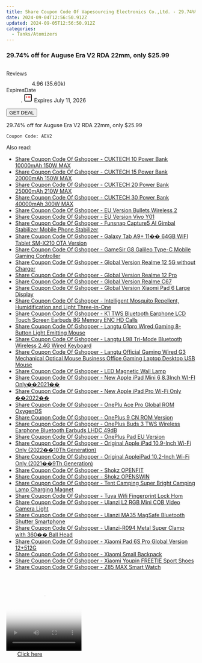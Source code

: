```yaml
---
title: Share Coupon Code Of Vapesourcing Electronics Co.,Ltd. - 29.74%% Off for Auguse Era V2 RDA 22Mm, only $25.99
date: 2024-09-04T12:56:50.912Z
updated: 2024-09-05T12:56:50.912Z
categories:
  - Tanks/Atomizers
---
```



<main class="px-4 py-6 sm:p-6 md:px-8 md:py-10">
  <div class="mx-auto grid max-w-4xl grid-cols-1">
    <div class="relative col-start-1 row-start-1 flex flex-col-reverse rounded-lg bg-gradient-to-t from-black/75 via-black/0 p-3 sm:row-start-2 sm:bg-none sm:p-0 lg:row-start-1">
      <h3 class="mt-1 text-lg font-semibold text-white sm:text-slate-900 md:text-2xl dark:sm:text-white">29.74% off for Auguse Era V2 RDA 22mm, only $25.99</h3>
    </div>
        <div class="col-start-1 col-end-3 row-start-1 grid gap-4 sm:mb-6 sm:grid-cols-4 lg:col-start-2 lg:row-span-6 lg:row-end-6 lg:mb-0 lg:gap-6">
      <img src="https://static.shareasale.com/image/90958/deal/000000_17125603877018.png" alt="" class="h-60 w-full rounded-lg object-cover sm:col-span-2 sm:h-52 lg:col-span-full" loading="lazy" />
    </div>
        <dl class="row-start-2 mt-4 flex items-center text-xs font-medium sm:row-start-3 sm:mt-1 md:mt-2.5 lg:row-start-2">
      <dt class="sr-only">Reviews</dt>
      <dd class="flex items-center text-indigo-600 dark:text-indigo-400">
        <svg width="24" height="24" fill="none" aria-hidden="true" class="mr-1 stroke-current dark:stroke-indigo-500">
          <path d="m12 5 2 5h5l-4 4 2.103 5L12 16l-5.103 3L9 14l-4-4h5l2-5Z" stroke-width="2" stroke-linecap="round" stroke-linejoin="round" />
        </svg>
        <span>4.96 <span class="font-normal text-slate-400">(35.60k)</span></span>
      </dd>
      <dt class="sr-only">ExpiresDate</dt>
      <dd class="flex items-center">
        <svg width="2" height="2" aria-hidden="true" fill="currentColor" class="mx-3 text-slate-300">
          <circle cx="1" cy="1" r="1" />
        </svg>
        <svg width="24" height="24" viewBox="0 0 24 24" fill="none" stroke="currentColor" stroke-width="2">
          <rect x="3" y="3" width="18" height="18" rx="2" fill="#fff" />
          <path d="M6 10L18 10" stroke="red" stroke-width="2" fill="none" />
          <path d="M10 6L10 18" stroke="#fff" stroke-width="2" fill="none" />
        </svg>
        Expires July 11, 2026      </dd>
    </dl>
    <div class="col-start-1 row-start-3 mt-4 self-center sm:col-start-2 sm:row-span-2 sm:row-start-2 sm:mt-0 lg:col-start-1 lg:row-start-3 lg:row-end-4 lg:mt-6">
      <button type="button" onClick="javascript:window.open(decodeURIComponent('https%3A%2F%2Fwww.shareasale.com%2Fu.cfm%3Fd%3D1104228%26m%3D90958%26u%3D4338022'), '_blank');void(0);" class="rounded-lg bg-red-600 px-3 py-2 text-sm font-medium leading-6 text-white">
       GET DEAL
      </button>
    </div>
    <p class="col-start-1 mt-4 text-sm leading-6 sm:col-span-2 lg:col-span-1 lg:row-start-4 lg:mt-6 dark:text-slate-400">29.74% off for Auguse Era V2 RDA 22mm, only $25.99 
</p>
    <p class="mt-4">
      <code class="bg-purple-900 p-4 text-sm font-bold text-white" onClick="javascript:window.open(decodeURIComponent('https%3A%2F%2Fwww.shareasale.com%2Fu.cfm%3Fd%3D1104228%26m%3D90958%26u%3D4338022'), '_blank');void(0);">Coupon Code: <span class="bg-green-500 p-2 rounded tracking-widest">AEV2</span></code>
    </p>
  </div>
</main>
<span class="atpl-alsoreadstyle">Also read:</span>
<div><ul>
<li><a href="https://coupons.techidaily.com/coupon-1118142-share-97331-sale/"><u>Share Coupon Code Of Gshopper - CUKTECH 10 Power Bank 10000mAh 150W MAX</u></a></li>
<li><a href="https://coupons.techidaily.com/coupon-1118143-share-97331-sale/"><u>Share Coupon Code Of Gshopper - CUKTECH 15 Power Bank 20000mAh 150W MAX</u></a></li>
<li><a href="https://coupons.techidaily.com/coupon-1118141-share-97331-sale/"><u>Share Coupon Code Of Gshopper - CUKTECH 20 Power Bank 25000mAh 210W MAX</u></a></li>
<li><a href="https://coupons.techidaily.com/coupon-1118140-share-97331-sale/"><u>Share Coupon Code Of Gshopper - CUKTECH 30 Power Bank 40000mAh 300W MAX</u></a></li>
<li><a href="https://coupons.techidaily.com/coupon-1118139-share-97331-sale/"><u>Share Coupon Code Of Gshopper - EU Version Bullets Wireless 2</u></a></li>
<li><a href="https://coupons.techidaily.com/coupon-1118070-share-97331-sale/"><u>Share Coupon Code Of Gshopper - EU Version Vivo Y01</u></a></li>
<li><a href="https://coupons.techidaily.com/coupon-1118083-share-97331-sale/"><u>Share Coupon Code Of Gshopper - Funsnap Capture5 AI Gimbal Stabilizer Mobile Phone Stabilizer</u></a></li>
<li><a href="https://coupons.techidaily.com/coupon-1118072-share-97331-sale/"><u>Share Coupon Code Of Gshopper - Galaxy Tab A9+ 11�� 64GB WIFI Tablet SM-X210 OTA Version</u></a></li>
<li><a href="https://coupons.techidaily.com/coupon-1118087-share-97331-sale/"><u>Share Coupon Code Of Gshopper - GameSir G8 Galileo Type-C Mobile Gaming Controller</u></a></li>
<li><a href="https://coupons.techidaily.com/coupon-1118066-share-97331-sale/"><u>Share Coupon Code Of Gshopper - Global Version Realme 12 5G without Charger</u></a></li>
<li><a href="https://coupons.techidaily.com/coupon-1118067-share-97331-sale/"><u>Share Coupon Code Of Gshopper - Global Version Realme 12 Pro</u></a></li>
<li><a href="https://coupons.techidaily.com/coupon-1118068-share-97331-sale/"><u>Share Coupon Code Of Gshopper - Global Version Realme C67</u></a></li>
<li><a href="https://coupons.techidaily.com/coupon-1118082-share-97331-sale/"><u>Share Coupon Code Of Gshopper - Global Version Xiaomi Pad 6 Large Display</u></a></li>
<li><a href="https://coupons.techidaily.com/coupon-1118073-share-97331-sale/"><u>Share Coupon Code Of Gshopper - Intelligent Mosquito Repellent, Humidification and Light Three-in-One</u></a></li>
<li><a href="https://coupons.techidaily.com/coupon-1118074-share-97331-sale/"><u>Share Coupon Code Of Gshopper - K1 TWS Bluetooth Earphone LCD Touch Screen Earbuds 8G Memory ENC HD Calls</u></a></li>
<li><a href="https://coupons.techidaily.com/coupon-1118085-share-97331-sale/"><u>Share Coupon Code Of Gshopper - Langtu G1pro Wired Gaming 8-Button Light Emitting Mouse</u></a></li>
<li><a href="https://coupons.techidaily.com/coupon-1118084-share-97331-sale/"><u>Share Coupon Code Of Gshopper - Langtu L98 Tri-Mode Bluetooth Wireless 2.4G Wired Keyboard</u></a></li>
<li><a href="https://coupons.techidaily.com/coupon-1118086-share-97331-sale/"><u>Share Coupon Code Of Gshopper - Langtu Official Gaming Wired G3 Mechanical Optical Mouse Business Office Gaming Laptop Desktop USB Mouse</u></a></li>
<li><a href="https://coupons.techidaily.com/coupon-1118076-share-97331-sale/"><u>Share Coupon Code Of Gshopper - LED Magnetic Wall Lamp</u></a></li>
<li><a href="https://coupons.techidaily.com/coupon-1118147-share-97331-sale/"><u>Share Coupon Code Of Gshopper - New Apple iPad Mini 6 8.3Inch WI-FI Only��2021��</u></a></li>
<li><a href="https://coupons.techidaily.com/coupon-1118149-share-97331-sale/"><u>Share Coupon Code Of Gshopper - New Apple iPad Pro Wi-Fi Only ��2022��</u></a></li>
<li><a href="https://coupons.techidaily.com/coupon-1118145-share-97331-sale/"><u>Share Coupon Code Of Gshopper - OnePlu Ace Pro Global ROM OxygenOS</u></a></li>
<li><a href="https://coupons.techidaily.com/coupon-1118069-share-97331-sale/"><u>Share Coupon Code Of Gshopper - OnePlus 9 CN ROM Version</u></a></li>
<li><a href="https://coupons.techidaily.com/coupon-1118138-share-97331-sale/"><u>Share Coupon Code Of Gshopper - OnePlus Buds 3 TWS Wireless Earphone Bluetooth Earbuds LHDC 49dB</u></a></li>
<li><a href="https://coupons.techidaily.com/coupon-1118071-share-97331-sale/"><u>Share Coupon Code Of Gshopper - OnePlus Pad EU Version</u></a></li>
<li><a href="https://coupons.techidaily.com/coupon-1118148-share-97331-sale/"><u>Share Coupon Code Of Gshopper - Original Apple iPad 10.9-Inch Wi-Fi Only (2022��10Th Generation)</u></a></li>
<li><a href="https://coupons.techidaily.com/coupon-1118146-share-97331-sale/"><u>Share Coupon Code Of Gshopper - Original AppleiPad 10.2-Inch Wi-Fi Only (2021��9Th Generation)</u></a></li>
<li><a href="https://coupons.techidaily.com/coupon-1118150-share-97331-sale/"><u>Share Coupon Code Of Gshopper - Shokz OPENFIT</u></a></li>
<li><a href="https://coupons.techidaily.com/coupon-1118151-share-97331-sale/"><u>Share Coupon Code Of Gshopper - Shokz OPENSWIN</u></a></li>
<li><a href="https://coupons.techidaily.com/coupon-1118075-share-97331-sale/"><u>Share Coupon Code Of Gshopper - Tent Camping Super Bright Camping Lamp Charging Magnet</u></a></li>
<li><a href="https://coupons.techidaily.com/coupon-1118065-share-97331-sale/"><u>Share Coupon Code Of Gshopper - Tuya Wifi Fingerprint Lock Hom</u></a></li>
<li><a href="https://coupons.techidaily.com/coupon-1118081-share-97331-sale/"><u>Share Coupon Code Of Gshopper - Ulanzi L2 RGB Mini COB Video Camera Light</u></a></li>
<li><a href="https://coupons.techidaily.com/coupon-1118080-share-97331-sale/"><u>Share Coupon Code Of Gshopper - Ulanzi MA35 MagSafe Bluetooth Shutter Smartphone</u></a></li>
<li><a href="https://coupons.techidaily.com/coupon-1118079-share-97331-sale/"><u>Share Coupon Code Of Gshopper - Ulanzi-R094 Metal Super Clamp with 360�� Ball Head</u></a></li>
<li><a href="https://coupons.techidaily.com/coupon-1118088-share-97331-sale/"><u>Share Coupon Code Of Gshopper - Xiaomi Pad 6S Pro Global Version 12+512G</u></a></li>
<li><a href="https://coupons.techidaily.com/coupon-1118144-share-97331-sale/"><u>Share Coupon Code Of Gshopper - Xiaomi Small Backpack</u></a></li>
<li><a href="https://coupons.techidaily.com/coupon-1118077-share-97331-sale/"><u>Share Coupon Code Of Gshopper - Xiaomi Youpin FREETIE Sport Shoes</u></a></li>
<li><a href="https://coupons.techidaily.com/coupon-1118078-share-97331-sale/"><u>Share Coupon Code Of Gshopper - Z85 MAX Smart Watch</u></a></li>
</ul></div>

<ins class="adsbygoogle"
      style="display:block"
      data-ad-client="ca-pub-7571918770474297"
      data-ad-slot="8358498916"
      data-ad-format="auto"
      data-full-width-responsive="true"></ins>
<!-- affiliate ads begin -->
<span id="1374819">
					<video width="200" height="200" style="cursor:pointer"
           poster="//a.impactradius-go.com/display-clicktoplayimage/1374819.png"
           onclick="if(!this.playClicked){this.play();this.setAttribute('controls',true);this.playClicked=true;}">
	   <source src="//a.impactradius-go.com/display-ad/15852-1374819">
	   <img src="//a.impactradius-go.com/display-clicktoplayimage/1374819.png" style="border: none; height: 100%; width: 100%; object-fit: contain">
	</video>
	<div style="width:125px;text-align:center"><a href="javascript:window.open(decodeURIComponent('https%3A%2F%2Fthefitville.pxf.io%2Fc%2F5597632%2F1374819%2F15852'), '_blank');void(0);">Click here</a></div>
</span>
<img height="0" width="0" src="https://imp.pxf.io/i/5597632/1374819/15852" style="position:absolute;visibility:hidden;" border="0" />
<!-- affiliate ads end -->